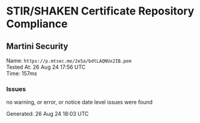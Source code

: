 # STIR/SHAKEN Certificate Repository Compliance

## Martini Security

Name: `https://p.mtsec.me/2e5a/bdtLAQNUx2IB.pem`\
Tested At: 26 Aug 24 17:56 UTC\
Time: 157ms

### Issues

no warning, or error, or notice date level issues were found

Generated: 26 Aug 24 18:03 UTC
